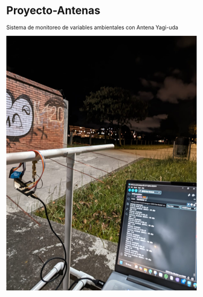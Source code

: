 # Proyecto-Antenas
Sistema de monitoreo de variables ambientales con Antena Yagi-uda

![Texto alternativo](pruebaencampo.jpeg)
